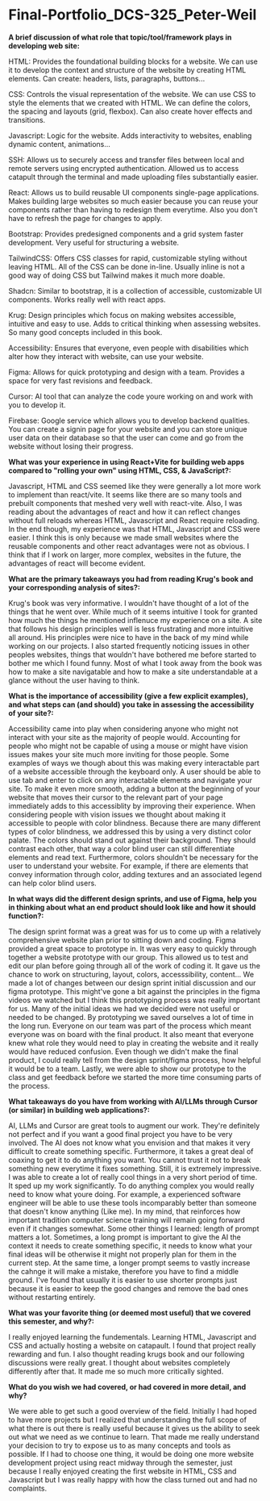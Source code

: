 # Final-Portfolio_DCS-325_Peter-Weil

**A brief discussion of what role that topic/tool/framework plays in developing web site:**

  HTML:
    Provides the foundational building blocks for a website. We can use it to develop the context and structure of the website by creating HTML elements. Can create: headers, lists, paragraphs, buttons... 

  CSS:
    Controls the visual representation of the website. We can use CSS to style the elements that we created with HTML. We can define the colors, the spacing and layouts (grid, flexbox). Can also create hover effects and transitions.

  Javascript:
    Logic for the website. Adds interactivity to websites, enabling dynamic content, animations...
  
  SSH:
    Allows us to securely access and transfer files between local and remote servers using encrypted authentication. Allowed us to access catapult through the terminal and made uploading files substantially easier. 

  React: 
    Allows us to build reusable UI components single-page applications. Makes building large websites so much easier because you can reuse your components rather than having to redesign them everytime. Also you don't have to refresh the page for changes to apply.

  Bootstrap: 
    Provides predesigned components and a grid system faster development. Very useful for structuring a website.

  TailwindCSS: 
    Offers CSS classes for rapid, customizable styling without leaving HTML. All of the CSS can be done in-line. Usually inline is not a good way of doing CSS but Tailwind makes it much more doable.

  Shadcn:
    Similar to bootstrap, it is a collection of accessible, customizable UI components. Works really well with react apps.

  Krug:
    Design principles which focus on making websites accessible, intuitive and easy to use. Adds to critical thinking when assessing websites. So many good concepts included in this book.

  Accessibility:
    Ensures that everyone, even people with disabilities which alter how they interact with website, can use your website.

  Figma:
    Allows for quick prototyping and design with a team. Provides a space for very fast revisions and feedback. 

  Cursor:
    AI tool that can analyze the code youre working on and work with you to develop it. 

  Firebase:
    Google service which allows you to develop backend qualities. You can create a signin page for your website and you can store unique user data on their database so that the user can come and go from the website without losing their progress.

**What was your experience in using React+Vite for building web apps compared to "rolling your own" using HTML, CSS, & JavaScript?:**

  Javascript, HTML and CSS seemed like they were generally a lot more work to implement than react/vite. It seems like there are so many tools and prebuilt components that meshed very well with react-vite. Also, I was reading about the advantages of react and how it can reflect changes without full reloads whereas HTML, Javascript and React require reloading. In the end though, my experience was that HTML, Javascript and CSS were easier. I think this is only because we made small websites where the reusable components and other react advantages were not as obvious. I think that if I work on larger, more complex, websites in the future, the advantages of react will become evident. 

**What are the primary takeaways you had from reading Krug's book and your corresponding analysis of sites?:**

  Krug's book was very informative. I wouldn't have thought of a lot of the things that he went over. While much of it seems intuitive I took for granted how much the things he mentioned inflenuce my experience on a site. A site that follows his design principles well is less frustrating and more intuitive all around. His principles were nice to have in the back of my mind while working on our projects. I also started frequently noticing issues in other peoples websites, things that wouldn't have bothered me before started to bother me which I found funny. Most of what I took away from the book was how to make a site navigatable and how to make a site understandable at a glance without the user having to think.

**What is the importance of accessibility (give a few explicit examples), and what steps can (and should) you take in assessing the accessibility of your site?:**

  Accessibility came into play when considering anyone who might not interact with your site as the majority of people would. Accounting for people who might not be capable of using a mouse or might have vision issues makes your site much more inviting for those people. Some examples of ways we though about this was making every interactable part of a website accessible through the keyboard only. A user should be able to use tab and enter to click on any interactable elements and navigate your site. To make it even more smooth, adding a button at the beginning of your website that moves their cursor to the relevant part of your page immediately adds to this accessiblity by improving their experience. When considering people with vision issues we thought about making it accessible to people with color blindness. Because there are many different types of color blindness, we addressed this by using a very distinct color palate. The colors should stand out against their background. They should contrast each other, that way a color blind user can still differentiate elements and read text. Furthermore, colors shouldn't be necessary for the user to understand your website. For example, if there are elements that convey information through color, adding textures and an associated legend can help color blind users. 

**In what ways did the different design sprints, and use of Figma, help you in thinking about what an end product should look like and how it should function?:**

  The design sprint format was a great was for us to come up with a relatively comprehensive website plan prior to sitting down and coding. Figma provided a great space to prototype in. It was very easy to quickly through together a website prototype with our group. This allowed us to test and edit our plan before going through all of the work of coding it. It gave us the chance to work on structuring, layout, colors, accesssibility, content... We made a lot of changes between our design sprint initial discussion and our figma prototype. This might've gone a bit against the principles in the figma videos we watched but I think this prototyping process was really important for us. Many of the initial ideas we had we decided were not useful or needed to be changed. By prototyping we saved ourselves a lot of time in the long run. Everyone on our team was part of the process which meant everyone was on board with the final product. It also meant that everyone knew what role they would need to play in creating the website and it really would have reduced confusion. Even though we didn't make the final product, I could really tell from the design sprint/figma process, how helpful it would be to a team. Lastly, we were able to show our prototype to the class and get feedback before we started the more time consuming parts of the process.

**What takeaways do you have from working with AI/LLMs through Cursor (or similar) in building web applications?:**

  AI, LLMs and Cursor are great tools to augment our work. They're definitely not perfect and if you want a good final project you have to be very involved. The AI does not know what you envision and that makes it very difficult to create something specific. Furthermore, it takes a great deal of coaxing to get it to do anything you want. You cannot trust it not to break something new everytime it fixes something. Still, it is extremely impressive. I was able to create a lot of really cool things in a very short period of time. It sped up my work significantly. To do anything complex you would really need to know what youre doing. For example, a experienced software engineer will be able to use these tools incomparably better than someone that doesn't know anything (Like me). In my mind, that reinforces how important tradition computer science training will remain going forward even if it changes somewhat. Some other things I learned: length of prompt matters a lot. Sometimes, a long prompt is important to give the AI the context it needs to create something specific, it needs to know what your final ideas will be otherwise it might not properly plan for them in the current step. At the same time, a longer prompt seems to vastly increase the cahnge it will make a mistake, therefore you have to find a middle ground. I've found that usually it is easier to use shorter prompts just because it is easier to keep the good changes and remove the bad ones without restarting entirely. 

  
**What was your favorite thing (or deemed most useful) that we covered this semester, and why?:**

  I really enjoyed learning the fundementals. Learning HTML, Javascript and CSS and actually hosting a website on catapault. I found that project really rewarding and fun. I also thought reading krugs book and our following discussions were really great. I thought about websites completely differently after that. It made me so much more critically sighted.

**What do you wish we had covered, or had covered in more detail, and why?**

  We were able to get such a good overview of the field. Initially I had hoped to have more projects but I realized that understanding the full scope of what there is out there is really useful because it gives us the ability to seek out what we need as we continue to learn. That made me really understand your decision to try to expose us to as many concepts and tools as possible. If I had to choose one thing, it would be doing one more website development project using react midway through the semester, just because I really enjoyed creating the first website in HTML, CSS and Javascript but I was really happy with how the class turned out and had no complaints. 
